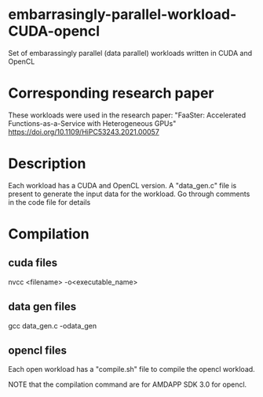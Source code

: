 # embarrasingly-parallel-workload-CUDA-opencl
Set of embarassingly parallel (data parallel) workloads written in CUDA and OpenCL


# Corresponding research paper
These workloads were used in the research paper:
"FaaSter: Accelerated Functions-as-a-Service with Heterogeneous GPUs"
https://doi.org/10.1109/HiPC53243.2021.00057

# Description
Each workload has a CUDA and OpenCL version.
A "data_gen.c" file is present to generate the input data for the
workload.
Go through comments in the code file for details

# Compilation

## cuda files
nvcc   &lt;filename&gt;   -o&lt;executable_name&gt;

## data gen files
gcc data_gen.c -odata_gen

## opencl files

Each open workload has a "compile.sh" file to compile
the opencl workload.

NOTE that the compilation command are for AMDAPP SDK 3.0 for opencl.
  



